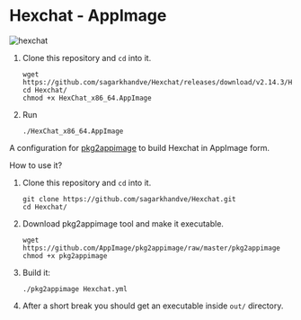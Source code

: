 # Hexchat - AppImage

![hexchat](https://user-images.githubusercontent.com/90393971/133889996-a0e1ff70-f14e-4845-a47a-a4936c25cc69.png)

1. Clone this repository and `cd` into it.
   ```shell
   wget https://github.com/sagarkhandve/Hexchat/releases/download/v2.14.3/HexChat_x86_64.AppImage
   cd Hexchat/
   chmod +x HexChat_x86_64.AppImage
   ```
2. Run

   ```shell
   ./HexChat_x86_64.AppImage
   ```

A configuration for [pkg2appimage](https://github.com/AppImage/pkg2appimage) to build Hexchat in AppImage form.

How to use it?

1. Clone this repository and `cd` into it.
    ```shell
    git clone https://github.com/sagarkhandve/Hexchat.git
    cd Hexchat/
    ```
2. Download pkg2appimage tool and make it executable.
   ```shell
   wget https://github.com/AppImage/pkg2appimage/raw/master/pkg2appimage
   chmod +x pkg2appimage
   ```
3. Build it:

   ```shell
   ./pkg2appimage Hexchat.yml
   ```

4. After a short break you should get an executable inside `out/` directory.

